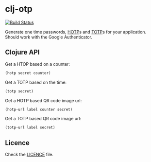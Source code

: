 # clj-otp

[![Build Status](https://secure.travis-ci.org/djui/clj-otp.png)](https://travis-ci.org/djui/clj-otp)

Generate one time passwords, [HOTP](http://en.wikipedia.org/wiki/HOTP)s and
[TOTP](http://en.wikipedia.org/wiki/Time-based_One-time_Password_Algorithm)s for 
your application. Should work with the Google Authenticator.

## Clojure API

Get a HTOP based on a counter:

```clojure
(hotp secret counter)
```

Get a TOTP based on the time:

```clojure
(totp secret)
```

Get a HOTP based QR code image url:

```clojure
(hotp-url label counter secret)
```

Get a TOTP based QR code image url:

```clojure
(totp-url label secret)
```

## Licence

Check the [LICENCE](https://github.com/djui/clj-otp/raw/master/LICENSE) file.
